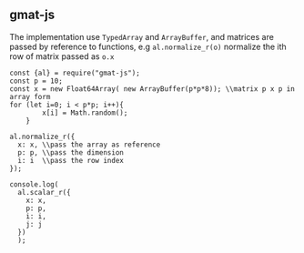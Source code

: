 ## gmat-js



The implementation use `TypedArray` and `ArrayBuffer`, and matrices are
passed by reference to functions, e.g `al.normalize_r(o)` normalize the
ith row of matrix passed as `o.x`

```
const {al} = require("gmat-js");
const p = 10;
const x = new Float64Array( new ArrayBuffer(p*p*8)); \\matrix p x p in array form
for (let i=0; i < p*p; i++){
        x[i] = Math.random();
    }

al.normalize_r({
  x: x, \\pass the array as reference
  p: p, \\pass the dimension
  i: i  \\pass the row index
});

console.log(
  al.scalar_r({
    x: x,
    p: p,
    i: i,
    j: j
  })
  );
```  
